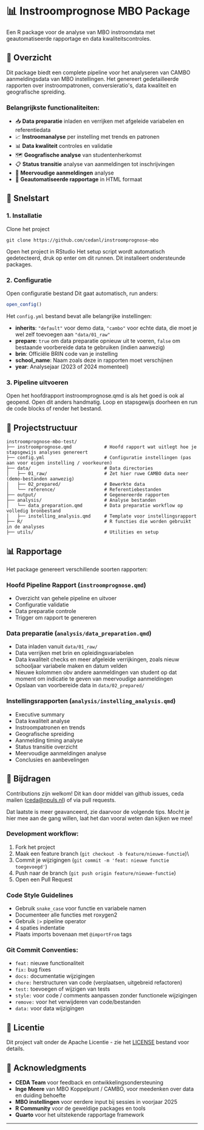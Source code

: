 # 📊 Instroomprognose MBO Package

Een R package voor de analyse van MBO instroomdata met geautomatiseerde rapportage en data kwaliteitscontroles.

## 🎯 Overzicht

Dit package biedt een complete pipeline voor het analyseren van CAMBO aanmeldingsdata van MBO instellingen. Het genereert gedetailleerde rapporten over instroompatronen, conversieratio's, data kwaliteit en geografische spreiding.

### Belangrijkste functionaliteiten:

-   📥 **Data preparatie** inladen en verrijken met afgeleide variabelen en referentiedata
-   📈 **Instroomanalyse** per instelling met trends en patronen
-   📊 **Data kwaliteit** controles en validatie
-   🗺️ **Geografische analyse** van studentenherkomst
-   📋 **Status transitie** analyse van aanmeldingen tot inschrijvingen
-   🔄 **Meervoudige aanmeldingen** analyse
-   📑 **Geautomatiseerde rapportage** in HTML formaat

## 🚀 Snelstart

### 1. Installatie

Clone het project

```         
git clone https://github.com/cedanl/instroomprognose-mbo
```

Open het project in RStudio Het setup script wordt automatisch gedetecteerd, druk op enter om dit runnen. Dit installeert ondersteunde packages.

### 2. Configuratie

Open configuratie bestand Dit gaat automatisch, run anders:

``` r
open_config()
```

Het `config.yml` bestand bevat alle belangrijke instellingen:

-   **inherits**: `"default"` voor demo data, `"cambo"` voor echte data, die moet je wel zelf toevoegen aan `"data/01_raw"`
-   **prepare**: `true` om data preparatie opnieuw uit te voeren, `false` om bestaande voorbereide data te gebruiken (indien aanwezig)
-   **brin**: Officiële BRIN code van je instelling
-   **school_name**: Naam zoals deze in rapporten moet verschijnen
-   **year**: Analysejaar (2023 of 2024 momenteel)

### 3. Pipeline uitvoeren

Open het hoofdrapport instroomprognose.qmd is als het goed is ook al geopend. Open dit anders handmatig. Loop en stapsgewijs doorheen en run de code blocks of render het bestand.

## 📁 Projectstructuur

```         
instroomprognose-mbo-test/
├── instroomprognose.qmd            # Hoofd rapport wat uitlegt hoe je stapsgewijs analyses genereert
├── config.yml                      # Configuratie instellingen (pas aan voor eigen instelling / voorkeuren)
├── data/                           # Data directories
│   ├── 01_raw/                     # Zet hier ruwe CAMBO data neer (demo-bestanden aanwezig)
│   ├── 02_prepared/                # Bewerkte data
│   └── reference/                  # Referentiebestanden
├── output/                         # Gegenereerde rapporten
├── analysis/                       # Analyse bestanden
│   └── data_preparation.qmd        # Data preparatie workflow op volledig bronbestand
│   ├── instelling_analysis.qmd     # Template voor instellingsrapport
├── R/                              # R functies die worden gebruikt in de analyses
├── utils/                          # Utilities en setup
```

## 📊 Rapportage

Het package genereert verschillende soorten rapporten:

### Hoofd Pipeline Rapport (`instroomprognose.qmd`)

-   Overzicht van gehele pipeline en uitvoer
-   Configuratie validatie
-   Data preparatie controle
-   Trigger om rapport te genereren

### Data preparatie (`analysis/data_preparation.qmd`)

-   Data inladen vanuit `data/01_raw/`
-   Data verrijken met brin en opleidingsvariabelen
-   Data kwaliteit checks en meer afgeleide verrijkingen, zoals nieuw schooljaar variabele maken en datum velden
-   Nieuwe kolommen obv andere aanmeldingen van student op dat moment om indicatie te geven van meervoudige aanmeldingen
-   Opslaan van voorbereide data in `data/02_prepared/`

### Instellingsrapporten (`analysis/instelling_analysis.qmd`)

-   Executive summary
-   Data kwaliteit analyse
-   Instroompatronen en trends
-   Geografische spreiding
-   Aanmelding timing analyse
-   Status transitie overzicht
-   Meervoudige aanmeldingen analyse
-   Conclusies en aanbevelingen

## 🤝 Bijdragen

Contributions zijn welkom! Dit kan door middel van github issues, ceda mailen ([ceda@npuls.nl](mailto:ceda@npuls)) of via pull requests.

Dat laatste is meer geavanceerd, zie daarvoor de volgende tips. Mocht je hier mee aan de gang willen, laat het dan vooral weten dan kijken we mee!

### Development workflow:

1.  Fork het project
2.  Maak een feature branch (`git checkout -b feature/nieuwe-functie`)\
3.  Commit je wijzigingen (`git commit -m 'feat: nieuwe functie toegevoegd'`)
4.  Push naar de branch (`git push origin feature/nieuwe-functie`)
5.  Open een Pull Request

### Code Style Guidelines

-   Gebruik `snake_case` voor functie en variabele namen
-   Documenteer alle functies met roxygen2
-   Gebruik `|>` pipeline operator
-   4 spaties indentatie
-   Plaats imports bovenaan met `@importFrom` tags

### Git Commit Conventies:

-   `feat:` nieuwe functionaliteit
-   `fix:` bug fixes
-   `docs:` documentatie wijzigingen
-   `chore:` herstructuren van code (verplaatsen, uitgebreid refactoren)
-   `test:` toevoegen of wijzigen van tests
-   `style:` voor code / comments aanpassen zonder functionele wijzigingen
-   `remove:` voor het verwijderen van code/bestanden
-   `data:` voor data wijzigingen

## 📄 Licentie

Dit project valt onder de Apache Licentie - zie het [LICENSE](LICENSE) bestand voor details.

## 🙏 Acknowledgments

-   **CEDA Team** voor feedback en ontwikkelingsondersteuning
-   **Inge Meere** van MBO Koppelpunt / CAMBO, voor meedenken over data en duiding behoefte
-   **MBO instellingen** voor eerdere input bij sessies in voorjaar 2025
-   **R Community** voor de geweldige packages en tools
-   **Quarto** voor het uitstekende rapportage framework

------------------------------------------------------------------------
